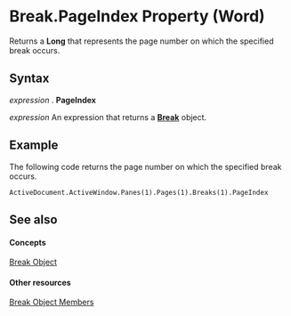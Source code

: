 
# Break.PageIndex Property (Word)

Returns a  **Long** that represents the page number on which the specified break occurs.


## Syntax

 _expression_ . **PageIndex**

 _expression_ An expression that returns a **[Break](771ba998-c22e-3cf0-fab7-af9329793855.md)** object.


## Example

The following code returns the page number on which the specified break occurs.


```
ActiveDocument.ActiveWindow.Panes(1).Pages(1).Breaks(1).PageIndex
```


## See also


#### Concepts


[Break Object](771ba998-c22e-3cf0-fab7-af9329793855.md)
#### Other resources


[Break Object Members](f638346c-0ce6-476f-b78f-7e7616e56eb5.md)
